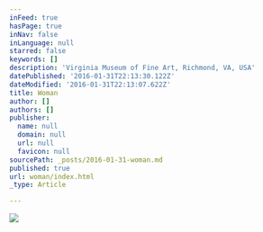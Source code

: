 ```yaml
---
inFeed: true
hasPage: true
inNav: false
inLanguage: null
starred: false
keywords: []
description: 'Virginia Museum of Fine Art, Richmond, VA, USA'
datePublished: '2016-01-31T22:13:30.122Z'
dateModified: '2016-01-31T22:13:07.622Z'
title: Woman
author: []
authors: []
publisher:
  name: null
  domain: null
  url: null
  favicon: null
sourcePath: _posts/2016-01-31-woman.md
published: true
url: woman/index.html
_type: Article

---
```

![](https://the-grid-user-content.s3-us-west-2.amazonaws.com/555f9f3c-c7aa-422d-a8fb-0acebfff76a4.jpg)